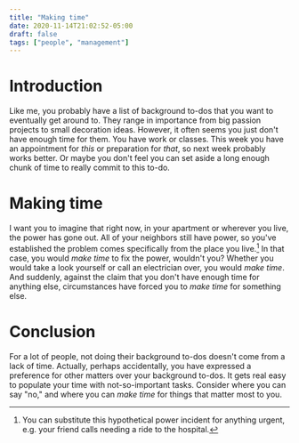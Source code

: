```yaml
---
title: "Making time"
date: 2020-11-14T21:02:52-05:00
draft: false
tags: ["people", "management"]
---
```

# Introduction
Like me, you probably have a list of background to-dos that you want to eventually get around to. They range in importance from big passion projects to small decoration ideas. However, it often seems you just don't have enough time for them. You have work or classes. This week you have an appointment for _this_ or preparation for _that_, so next week probably works better. Or maybe you don't feel you can set aside a long enough chunk of time to really commit to this to-do.
# Making time
I want you to imagine that right now, in your apartment or wherever you live, the power has gone out. All of your neighbors still have power, so you've established the problem comes specifically from the place you live.[^1] In that case, you would _make time_ to fix the power, wouldn't you? Whether you would take a look yourself or call an electrician over, you would _make time_. And suddenly, against the claim that you don't have enough time for anything else, circumstances have forced you to _make time_ for something else. 
[^1]: You can substitute this hypothetical power incident for anything urgent, e.g. your friend calls needing a ride to the hospital.
# Conclusion
For a lot of people, not doing their background to-dos doesn't come from a lack of time. Actually, perhaps accidentally, you have expressed a preference for other matters over your background to-dos. It gets real easy to populate your time with not-so-important tasks. Consider where you can say "no," and where you can _make time_ for things that matter most to you.
